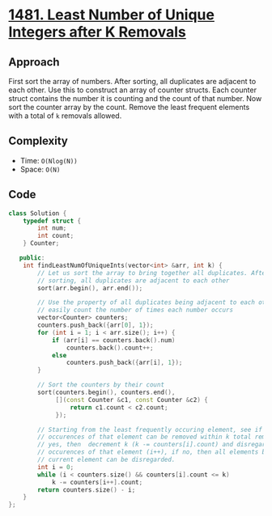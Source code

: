 # [1481. Least Number of Unique Integers after K Removals](https://leetcode.com/problems/least-number-of-unique-integers-after-k-removals/description/)

## Approach

First sort the array of numbers. After sorting, all duplicates are adjacent to
each other. Use this to construct an array of counter structs. Each counter
struct contains the number it is counting and the count of that number. Now sort
the counter array by the count. Remove the least frequent elements with a total
of `k` removals allowed.

## Complexity

-   Time: `O(Nlog(N))`
-   Space: `O(N)`

## Code

```cpp
class Solution {
    typedef struct {
        int num;
        int count;
    } Counter;

   public:
    int findLeastNumOfUniqueInts(vector<int> &arr, int k) {
        // Let us sort the array to bring together all duplicates. After
        // sorting, all duplicates are adjacent to each other
        sort(arr.begin(), arr.end());

        // Use the property of all duplicates being adjacent to each other to
        // easily count the number of times each number occurs
        vector<Counter> counters;
        counters.push_back({arr[0], 1});
        for (int i = 1; i < arr.size(); i++) {
            if (arr[i] == counters.back().num)
                counters.back().count++;
            else
                counters.push_back({arr[i], 1});
        }

        // Sort the counters by their count
        sort(counters.begin(), counters.end(),
             [](const Counter &c1, const Counter &c2) {
                 return c1.count < c2.count;
             });

        // Starting from the least frequently occuring element, see if all
        // occurences of that element can be removed within k total removals, if
        // yes, then  decrement k (k -= counters[i].count) and disregard all
        // occurences of that element (i++), if no, then all elements before the
        // current element can be disregarded.
        int i = 0;
        while (i < counters.size() && counters[i].count <= k)
            k -= counters[i++].count;
        return counters.size() - i;
    }
};
```
